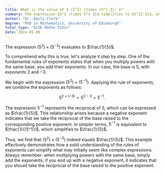 ```yaml
---
title: What is the value of $ (5^2) \times (5^{-3}) $?
summary: The expression $5^2 \times 5^{-3}$ simplifies to $5^{2-3}$, which equals $5^{-1}$, resulting in the value of $\frac{1}{5}$.
author: "Dr. Emily Clark"
degree: "PhD in Mathematics, University of Edinburgh"
tutor_type: "GCSE Maths Tutor"
date: 2024-05-09
---
```


The expression $(5^2) \times (5^{-3})$ evaluates to $\frac{1}{5}$.

To comprehend why this is true, let's analyze it step by step. One of the fundamental rules of exponents states that when you multiply powers with the same base, you add their exponents. In our case, the base is $5$, with exponents $2$ and $-3$.

We begin with the expression $(5^2) \times (5^{-3})$. Applying the rule of exponents, we combine the exponents as follows:

$$
5^{2 + (-3)} = 5^{2 - 3} = 5^{-1}.
$$

The expression $5^{-1}$ represents the reciprocal of $5$, which can be expressed as $\frac{1}{5}$. This relationship arises because a negative exponent indicates that we take the reciprocal of the base raised to the corresponding positive exponent. In simpler terms, $5^{-1}$ is equivalent to $\frac{1}{(5^1)}$, which simplifies to $\frac{1}{5}$.

Thus, we find that $(5^2) \times (5^{-3})$ indeed equals $\frac{1}{5}$. This example effectively demonstrates how a solid understanding of the rules of exponents can simplify what may initially seem like complex expressions. Always remember: when multiplying powers with the same base, simply add the exponents; if you end up with a negative exponent, it indicates that you should take the reciprocal of the base raised to the positive exponent.
    